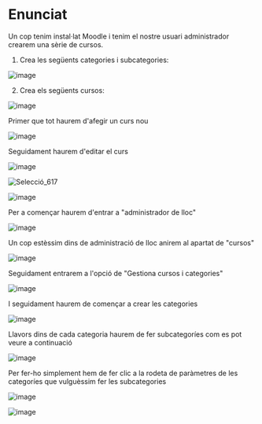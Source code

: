 # Enunciat

Un cop tenim instal·lat Moodle i tenim el nostre usuari administrador crearem una sèrie de cursos.

1. Crea les següents categories i subcategories:

![image](https://user-images.githubusercontent.com/110727546/204323379-2eab0c2d-8c02-4804-ab63-7b6fb611f381.png)

2. Crea els següents cursos:

![image](https://user-images.githubusercontent.com/110727546/204323603-c8047df3-c444-4e19-9008-5026778a6d05.png)

Primer que tot haurem d'afegir un curs nou

![image](https://user-images.githubusercontent.com/104194787/207887711-af890b46-ffd6-42b2-b542-48ab685545a2.png)

Seguidament haurem d'editar el curs

![image](https://user-images.githubusercontent.com/104194787/207889416-e5e291e0-222f-4801-b7be-111d596f218b.png)

![Selecció_617](https://user-images.githubusercontent.com/104194787/207889460-e1d8175c-a327-4209-b7dd-c805dda795e5.png)

![image](https://user-images.githubusercontent.com/104194787/207889777-fd0a94a7-7065-457f-b71a-365dd35a254e.png)

Per a començar haurem d'entrar a "administrador de lloc"

![image](https://user-images.githubusercontent.com/104194787/207904681-750d5f9b-2219-43bf-8114-d430f77fd8b2.png)

Un cop estèssim dins de administració de lloc anirem al apartat de "cursos"

![image](https://user-images.githubusercontent.com/104194787/207904862-1ddd6422-7837-4744-88ec-5d312c8d0b41.png)

Seguidament entrarem a l'opció de "Gestiona cursos i categories"

![image](https://user-images.githubusercontent.com/104194787/207905079-d499d217-50f7-4ee2-a179-875dff5704aa.png)

I seguidament haurem de començar a crear les categories

![image](https://user-images.githubusercontent.com/104194787/208118452-4ff902d3-e5b6-47e9-a49b-2af10467db5f.png)

Llavors dins de cada categoria haurem de fer subcategoríes com es pot veure a continuació

![image](https://user-images.githubusercontent.com/104194787/208118738-ce958a94-b31c-4fd0-85d1-0f953c894c2a.png)

Per fer-ho simplement hem de fer clic a la rodeta de paràmetres de les categoríes que vulguèssim fer les subcategories

![image](https://user-images.githubusercontent.com/104194787/208118887-d27a6735-b2eb-43da-9777-05f1b054e93d.png)


![image](https://user-images.githubusercontent.com/104194787/207904097-abac1850-73a0-4578-97b3-c70673c0ce73.png)
